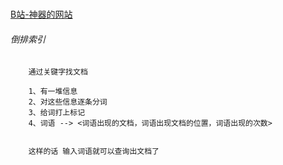 #####

[B站-神器的网站](https://www.bilibili.com/video/av48419102?from=search&seid=15870391403971011664)


###### 倒排索引
        通过关键字找文档
        
        1、有一堆信息
        2、对这些信息逐条分词
        3、给词打上标记
        4、词语 --> <词语出现的文档，词语出现文档的位置，词语出现的次数>
        
        
        这样的话 输入词语就可以查询出文档了

